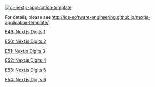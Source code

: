 [![ci-nextjs-application-template](https://github.com/ics-software-engineering/nextjs-application-template/actions/workflows/ci.yml/badge.svg)](https://github.com/ics-software-engineering/nextjs-application-template/actions/workflows/ci.yml)

For details, please see http://ics-software-engineering.github.io/nextjs-application-template/.

[E49: Next.js Digits 1](http://courses.ics.hawaii.edu/ics314s25/morea/nextjs-3/experience-nextjs-digits-1.html)

[E50: Next.js Digits 2](http://courses.ics.hawaii.edu/ics314s25/morea/nextjs-3/experience-nextjs-digits-2.html)

[E51: Next.js Digits 3](http://courses.ics.hawaii.edu/ics314s25/morea/nextjs-3/experience-nextjs-digits-3.html)

[E52: Next.js Digits 4](http://courses.ics.hawaii.edu/ics314s25/morea/nextjs-3/experience-nextjs-digits-4.html)

[E53: Next.js Digits 5](http://courses.ics.hawaii.edu/ics314s25/morea/nextjs-3/experience-nextjs-digits-5.html)

[E54: Next.js Digits 6](http://courses.ics.hawaii.edu/ics314s25/morea/nextjs-3/experience-nextjs-digits-6.html)

